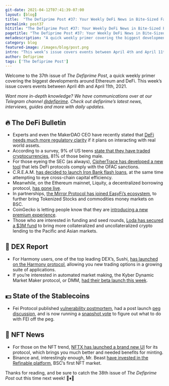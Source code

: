 ```yaml
---
git-date: 2021-04-12T07:41:39-07:00
layout: [blog]
title:  "The Defiprime Post #37: Your Weekly DeFi News in Bite-Sized Fashion"
permalink: post37
h1title: "The Defiprime Post #37: Your Weekly DeFi News in Bite-Sized Fashion"
pagetitle: "The Defiprime Post #37: Your Weekly DeFi News in Bite-Sized Fashion"
metadescription: "A quick weekly primer covering the biggest developments around Ethereum and DeFi. This week’s issue covers events between April 4th and April 11th, 2021"
category: blog
featured-image: /images/blog/post.png
intro: "This week’s issue covers events between April 4th and April 11th, 2021"
author: Defiprime
tags: ['The Defiprime Post']
---
```


Welcome to the 37th issue of _The Defiprime Post_, a quick weekly primer covering the biggest developments around Ethereum and DeFi. This week’s issue covers events between April 4th and April 11th, 2021.

_Want more in-depth knowledge? We have communications over at our Telegram channel [@defiprime](https://t.me/defiprime). Check out defiprime’s latest news, interviews, guides and more with daily updates._


## 🔥 The DeFi Bulletin

*   Experts and even the MakerDAO CEO have recently stated that [DeFi needs much more regulatory clarity](https://cointelegraph.com/news/defi-needs-regulatory-clarity-to-interface-with-real-world-finance-experts-say) if it plans on interacting with real world assets.
*   According to a survey, 9% of US teens [state that they have traded cryptocurrencies](https://markets.businessinsider.com/currencies/news/bitcoin-piper-sandler-teen-survey-cryptocurrency-investing-young-retail-btc-2021-4-1030283210), 81% of those being male.
*   For those eyeing the SEC (as always), [CipherTrace has developed a new tool](https://www.theblockcrypto.com/linked/101252/ciphertrace-software-defi-protocols-comply-ofac-sanctions) that lets DeFi protocols comply with the OFAC sanctions.
*   C.R.E.A.M. [has decided to launch Iron Bank flash loans](https://cointelegraph.com/news/c-r-e-a-m-launches-iron-bank-flash-loans-eyes-cross-chain-capital-efficiency), at the same time attempting to eye cross-chain capital efficiency.
*   Meanwhile, on the Ethereum mainnet, Liquity, a decentralized borrowing protocol, [has gone live](https://medium.com/liquity/liquity-goes-live-on-ethereum-mainnet-203d295d2fc6).
*   In partnerships, [the Mirror Protocol has joined EasyFi’s ecosystem](https://medium.com/easify-network/mirror-protocol-joins-easyfi-ecosystem-to-bring-tokenized-stocks-commodities-money-markets-on-365da6a79ec9), to further bring Tokenized Stocks and commodities money markets on BSC.
*   CoinGecko is letting people know that they are [introducing a new premium experience](https://blog.coingecko.com/coingecko-introduces-a-new-premium-experience/).
*   Those who are interested in funding and seed rounds, [Loda has secured a $3M fund](https://www.loda.com.au/loda-secures-3m-usd-funding-to-bring-collateralized-and-uncollateralized-crypto-lending-to-asia-pacific/) to bring more collateralized and uncollateralized crypto lending to the Pacific and Asian markets.

## 💱 DEX Report

*   For Harmony users, one of the top leading DEX’s, Sushi, [has launched on the Harmony protocol](https://medium.com/harmony-one/sushiswap-on-harmony-protocol-9e537d01489a), allowing you new trading options in a growing suite of applications.
*   If you’re interested in automated market making, the Kyber Dynamic Market Maker protocol, or DMM, [had their beta launch this week](https://blog.kyber.network/kyber-dmm-beta-is-live-b6bdd18d0dde?s=09).

## 💵 State of the Stablecoins

*   Fei Protocol published [vulnerability postmortem](https://medium.com/immunefi/fei-protocol-vulnerability-postmortem-483f9a7e6ad1), had a post launch [peg discussion](https://tribe.fei.money/t/reserve-stabilization/1793), and is now running a [snapshot vote](https://twitter.com/feiprotocol/status/1381022004535459843) to figure out what to do with FEI off the peg.    

## 💎 NFT News

*   For those on the NFT trend, [NFTX has launched a brand new UI](https://blog.nftx.org/nftx-launches-new-minting-interface/) for its protocol, which brings you much better and needed benefits for minting.
*   Binance and, interestingly enough, Mr. Beast [have invested in the Refinable platform](https://cointelegraph.com/press-releases/binance-and-mr-beast-invest-in-refinable-bscs-first-nft-marketplace), BSC’s first NFT market.

Thanks for reading, and be sure to catch the 38th issue of _The Defiprime Post_ out this time next week! 👋♦️👋

